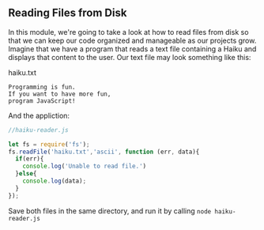## Reading Files from Disk

In this module, we're going to take a look at how to read files from disk so that we can keep our code organized and manageable as our projects grow.  Imagine that we have a program that reads a text file containing a Haiku and displays that content to the user.  Our text file may look something like this:

haiku.txt

```
Programming is fun.
If you want to have more fun,
program JavaScript!
```

And the appliction:

```Javascript
//haiku-reader.js

let fs = require('fs');
fs.readFile('haiku.txt','ascii', function (err, data){
  if(err){
    console.log('Unable to read file.')
  }else{
    console.log(data);
  }
});
```

Save both files in the same directory, and run it by calling ```node haiku-reader.js```
